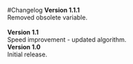 #Changelog
<b>Version 1.1.1</b>
<br>Removed obsolete variable.
<br>
<br><b>Version 1.1</b>
<br>Speed improvement - updated algorithm.
<br>
<b>Version 1.0</b>
<br>Initial release.
